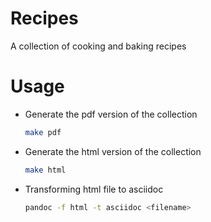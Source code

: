 # Recipes

A collection of cooking and baking recipes

# Usage

- Generate the pdf version of the collection

  ```sh
  make pdf
  ```

- Generate the html version of the collection

  ```sh
  make html
  ```

- Transforming html file to asciidoc

  ```sh
  pandoc -f html -t asciidoc <filename>
  ```
  